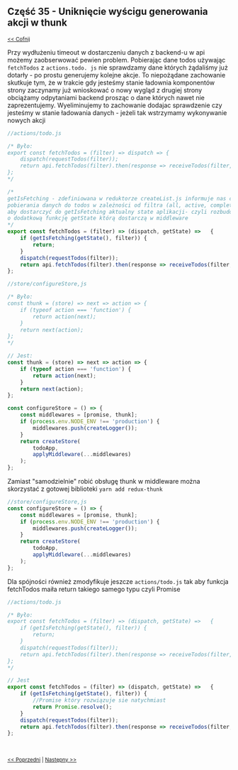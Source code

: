 ## Część 35 - Uniknięcie wyścigu generowania akcji w thunk
<sub>[<< Cofnij](https://github.com/donatuss/Redux-Start-Egghead/blob/master/README.md)</sub><br/>

Przy wydłużeniu timeout w dostarczeniu danych z backend-u w api możemy zaobserwować pewien problem. 
Pobierając dane todos używając ``fetchTodos`` z ``actions.todo. js`` nie sprawdzamy dane których żądaliśmy
już dotarły - po prostu generujemy kolejne akcje. To niepożądane zachowanie skutkuje tym, że w trakcie gdy 
jesteśmy stanie ładownia komponentów strony zaczynamy już wnioskować o nowy wygląd z drugiej strony obciążamy 
odpytaniami backend prosząc o dane których nawet nie zaprezentujemy.
Wyeliminujemy to zachowanie dodajac sprawdzenie czy jesteśmy w stanie ładowania danych - 
jeżeli tak wstrzymamy wykonywanie nowych akcji    
```javascript
//actions/todo.js

/* Było:
export const fetchTodos = (filter) => dispatch => {
    dispatch(requestTodos(filter));
    return api.fetchTodos(filter).then(response => receiveTodos(filter, response)).then(dispatch);
};
*/

/* 
getIsFetching - zdefiniowana w reduktorze createList.js informuje nas czy jesteśmy w trybie 
pobierania danych do todos w zależności od filtra (all, active, completed). Należy też zadbać, 
aby dostarczyć do getIsFetching aktualny state aplikacji- czyli rozbudowujemy nasz thunk 
o dodatkową funkcję getState którą dostarczą w middleware
*/
export const fetchTodos = (filter) => (dispatch, getState) =>   {
    if (getIsFetching(getState(), filter)) {
        return;
    }
    dispatch(requestTodos(filter));
    return api.fetchTodos(filter).then(response => receiveTodos(filter, response)).then(dispatch);
};
```

```javascript
//store/configureStore,js

/* Było:
const thunk = (store) => next => action => {
    if (typeof action === 'function') {
        return action(next);
    }
    return next(action);
};
*/

// Jest:
const thunk = (store) => next => action => {
    if (typeof action === 'function') {
        return action(next);
    }
    return next(action);
};

const configureStore = () => {
    const middlewares = [promise, thunk];
    if (process.env.NODE_ENV !== 'production') {
        middlewares.push(createLogger());
    }
    return createStore(
        todoApp,
        applyMiddleware(...middlewares)
    );
};
```
Zamiast "samodzielnie" robić obsługę thunk w middleware można skorzystać z gotowej biblioteki ``yarn add redux-thunk``
```javascript
//store/configureStore,js
const configureStore = () => {
    const middlewares = [promise, thunk];
    if (process.env.NODE_ENV !== 'production') {
        middlewares.push(createLogger());
    }
    return createStore(
        todoApp,
        applyMiddleware(...middlewares)
    );
};
```
Dla spójności również zmodyfikuje jeszcze ``actions/todo.js`` tak aby funkcja fetchTodos maiła return takiego samego typu czyli Promise
```javascript
//actions/todo.js

/* Było:
export const fetchTodos = (filter) => (dispatch, getState) =>   {
    if (getIsFetching(getState(), filter)) {
        return;
    }
    dispatch(requestTodos(filter));
    return api.fetchTodos(filter).then(response => receiveTodos(filter, response)).then(dispatch);
};
*/

// Jest
export const fetchTodos = (filter) => (dispatch, getState) =>   {
    if (getIsFetching(getState(), filter)) {
        //Promise który rozwiązuje sie natychmiast
        return Promise.resolve();
    }
    dispatch(requestTodos(filter));
    return api.fetchTodos(filter).then(response => receiveTodos(filter, response)).then(dispatch);
};

```

<br/>
 
 <sub>[<< Poprzedni](https://github.com/donatuss/Redux-Start-Egghead/blob/master/39-todoapps-dispach-action-with-thunks/README.md)
   | [Następny >>](https://github.com/donatuss/Redux-Start-Egghead/blob/master/41-todoapps-error-messages/README.md)
 </sub>